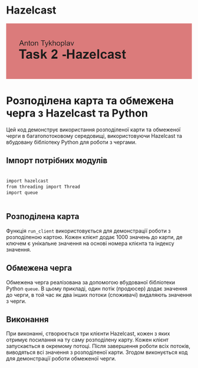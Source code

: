 # Hazelcast
<img src="https://github.com/mrotonik/mrotonik/blob/master/edit2.png" alt="альтернативный текст">
<h1>Розподілена карта та обмежена черга з Hazelcast та Python</h1>

<p>Цей код демонструє використання розподіленої карти та обмеженої черги в багатопотоковому середовищі, використовуючи Hazelcast та вбудовану бібліотеку Python для роботи з чергами.</p>

<h2>Імпорт потрібних модулів</h2>

<pre>
<code>
import hazelcast
from threading import Thread
import queue
</code>
</pre>

<h2>Розподілена карта</h2>

<p>Функція <code>run_client</code> використовується для демонстрації роботи з розподіленою картою. Кожен клієнт додає 1000 значень до карти, де ключем є унікальне значення на основі номера клієнта та індексу значення.</p>

<h2>Обмежена черга</h2>

<p>Обмежена черга реалізована за допомогою вбудованої бібліотеки Python <code>queue</code>. В цьому прикладі, один потік (продюсер) додає значення до черги, в той час як два інших потоки (споживачі) видаляють значення з черги.</p>

<h2>Виконання</h2>

<p>При виконанні, створюється три клієнти Hazelcast, кожен з яких отримує посилання на ту саму розподілену карту. Кожен клієнт запускається в окремому потоці. Після завершення роботи всіх потоків, виводяться всі значення з розподіленої карти. Згодом виконується код для демонстрації роботи обмеженої черги.</p>
